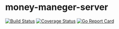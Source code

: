 # money-maneger-server

[![Build Status](https://travis-ci.com/genki-sano/money-maneger-server.svg?branch=master)](https://travis-ci.com/genki-sano/money-maneger-server)
[![Coverage Status](https://coveralls.io/repos/github/genki-sano/money-maneger-server/badge.svg?branch=master)](https://coveralls.io/github/genki-sano/money-maneger-server?branch=master)
[![Go Report Card](https://goreportcard.com/badge/github.com/genki-sano/money-maneger-server)](https://goreportcard.com/report/github.com/genki-sano/money-maneger-server)
